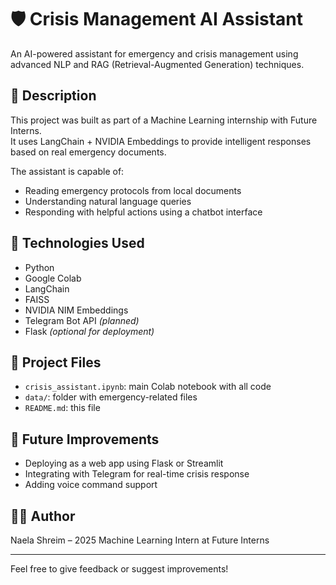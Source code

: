 # 🛡️ Crisis Management AI Assistant

An AI-powered assistant for emergency and crisis management using advanced NLP and RAG (Retrieval-Augmented Generation) techniques.

## 📌 Description

This project was built as part of a Machine Learning internship with Future Interns.  
It uses LangChain + NVIDIA Embeddings to provide intelligent responses based on real emergency documents.

The assistant is capable of:

- Reading emergency protocols from local documents
- Understanding natural language queries
- Responding with helpful actions using a chatbot interface

## 🧠 Technologies Used

- Python
- Google Colab
- LangChain
- FAISS
- NVIDIA NIM Embeddings
- Telegram Bot API *(planned)*
- Flask *(optional for deployment)*

## 📁 Project Files

- `crisis_assistant.ipynb`: main Colab notebook with all code
- `data/`: folder with emergency-related files
- `README.md`: this file

## 🚀 Future Improvements

- Deploying as a web app using Flask or Streamlit
- Integrating with Telegram for real-time crisis response
- Adding voice command support

## 🙋‍♀️ Author

Naela Shreim – 2025 Machine Learning Intern at Future Interns

---

Feel free to give feedback or suggest improvements!

